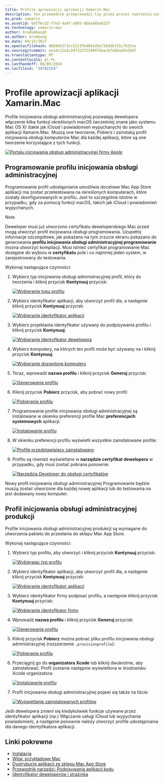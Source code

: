 ```yaml
---
title: Profile aprowizacji aplikacji Xamarin.Mac
description: Ten przewodnik przeprowadzi Cię przez proces tworzenia niezbędne profile inicjowania obsługi, które będą wymagane do publikowania aplikacji Xamarin.Mac.
ms.prod: xamarin
ms.assetid: bdff6c32-f7e3-4a97-a093-dbda48be8227
ms.technology: xamarin-mac
author: bradumbaugh
ms.author: brumbaug
ms.date: 04/12/2017
ms.openlocfilehash: 9660d5373cc5213f648b145ef38ddbf25c7633ce
ms.sourcegitcommit: ea1dc12a3c2d7322f234997daacbfdb6ad542507
ms.translationtype: MT
ms.contentlocale: pl-PL
ms.lasthandoff: 06/05/2018
ms.locfileid: "34792154"
---
```

# <a name="provisioning-profiles-for-xamarinmac-apps"></a>Profile aprowizacji aplikacji Xamarin.Mac

Profile inicjowania obsługi administracyjnej pozwalają dewelopera włączenie kilka funkcji określonych macOS (wcześniej znane jako systemu Mac OS X) (takie jak iCloud i powiadomień wypychanych) do swoich aplikacji Xamarin.Mac. Muszą one tworzenie, Pobierz i zainstaluj profil inicjowania obsługi komputerów Mac dla każdej aplikacji, które są one tworzenie korzystające z tych funkcji.

[![](profiles-images/certif13.png "Portalu inicjowania obsługi administracyjnej firmy Apple")](profiles-images/certif13.png#lightbox)

<a name="Development_Provisioning_Profile" />

## <a name="development-provisioning-profile"></a>Programowanie profilu inicjowania obsługi administracyjnej

Programowanie profil udostępniania umożliwia docelowe Mac App Store aplikacji ma zostać przetestowana na określonych komputerach, które zostały skonfigurowanych w profilu. Jest to szczególnie istotne w przypadku, gdy za pomocą funkcji macOS, takich jak iCloud i powiadomień wypychanych.

> [!NOTE]
> Deweloper musi już utworzono certyfikatu deweloperskiego Mac przed mogą utworzyć profil inicjowania obsługi programowania. Uzupełnij informacje szczegółowe, jak pokazano na tym zrzucie ekranu pokazano do generowania **profilu inicjowania obsługi administracyjnej programowanie** można utworzyć kompilacji. Musi istnieć certyfikat programowanie Mac dostępne do wyboru w **certyfikatu** pole i co najmniej jeden system, w zarejestrowany do testowania.

Wykonaj następujące czynności:

1. Wybierz typ inicjowania obsługi administracyjnej profil, który do tworzenia i kliknij przycisk **Kontynuuj** przycisk: 

     [![](profiles-images/certif14.png "Wybieranie typu profilu")](profiles-images/certif14.png#lightbox)
2. Wybierz identyfikator aplikacji, aby utworzyć profil dla, a następnie kliknij przycisk **Kontynuuj** przycisk: 

     [![](profiles-images/certif15.png "Wybieranie identyfikator aplikacji")](profiles-images/certif15.png#lightbox)
3. Wybierz projektanta identyfikator używany do podpisywania profilu i kliknij przycisk **Kontynuuj**: 

     [![](profiles-images/certif16.png "Wybieranie Identyfikator dewelopera")](profiles-images/certif16.png#lightbox)
4. Wybierz komputery, na których ten profil może być używany na i kliknij przycisk **Kontynuuj**: 

     [![](profiles-images/certif17.png "Wybieranie dozwolone komputery")](profiles-images/certif17.png#lightbox)
5. Teraz, wprowadź **nazwa profilu** i kliknij przycisk **Generuj** przycisk: 

     [![](profiles-images/certif18.png "Generowanie profilu")](profiles-images/certif18.png#lightbox)
6. Kliknij przycisk **Pobierz** przycisk, aby pobrać nowy profil: 

     [![](profiles-images/certif19.png "Pobieranie profilu")](profiles-images/certif19.png#lightbox)
7. Programowanie profile inicjowania obsługi administracyjnej są instalowane w okienku preferencji profile Mac **preferencjach systemowych** aplikacji: 

     [![](profiles-images/certif20.png "Instalowanie profilu")](profiles-images/certif20.png#lightbox)
8. W okienku preferencji profilu wyświetli wszystkie zainstalowane profile: 

     [![](profiles-images/image47.png "Profile przedstawiający zainstalowany")](profiles-images/image47.png#lightbox)
9. Profilu są również wyświetlane w **narzędzie certyfikat dewelopera** w przypadku, gdy musi zostać pobrana ponownie: 

     [![](profiles-images/image48.png "Narzędzia Developer do obsługi certyfikatów")](profiles-images/image48.png#lightbox)

Nowy profil inicjowania obsługi administracyjnej Programowanie będzie muszą zostać utworzone dla każdej nowej aplikacji lub do testowania na jest dodawany nowy komputer.

<a name="Production_Provisioning_Profile" />

## <a name="production-provisioning-profile"></a>Profil inicjowania obsługi administracyjnej produkcji

Profile inicjowania obsługi administracyjnej produkcji są wymagane do utworzenia pakietu do przesłania do sklepu Mac App Store.

Wykonaj następujące czynności:

1. Wybierz typ profilu, aby utworzyć i kliknij przycisk **Kontynuuj** przycisk: 

    [![](profiles-images/certif21.png "Wybierając typ profilu")](profiles-images/certif21.png#lightbox)
2. Wybierz identyfikator aplikacji, aby utworzyć profil dla, a następnie kliknij przycisk **Kontynuuj** przycisk: 

    [![](profiles-images/certif15.png "Wybieranie identyfikator aplikacji")](profiles-images/certif15.png#lightbox)
3. Wybierz identyfikator firmy podpisać profilu, a następnie kliknij przycisk **Kontynuuj** przycisk: 

    [![](profiles-images/certif23.png "Wybieranie identyfikator firmy")](profiles-images/certif23.png#lightbox)
4. Wprowadź **nazwa profilu** i kliknij przycisk **Generuj** przycisk: 

    [![](profiles-images/certif24.png "Generowanie profilu")](profiles-images/certif24.png#lightbox)
5. Kliknij przycisk **Pobierz** można pobrać pliku profilu inicjowania obsługi administracyjnej (rozszerzenie `.provisionprofile`): 

    [![](profiles-images/certif25.png "Pobieranie profilu")](profiles-images/certif25.png#lightbox)
6. Przeciągnij go do **organizatora Xcode** lub kliknij dwukrotnie, aby zainstalować. Profil zostanie następnie wyświetlona w środowisku Xcode organizatora: 

    [![](profiles-images/image51.png "Instalowanie profilu")](profiles-images/image51.png#lightbox)
7. Profil inicjowania obsługi administracyjnej pojawi się także na liście: 

    [![](profiles-images/certif26.png "Wyświetlanie zainstalowanych profilów")](profiles-images/certif26.png#lightbox)


Jeśli dewelopera zmieni się kiedykolwiek funkcje używane przez identyfikator aplikacji (np.) Włączanie usługi iCloud lub wypychania powiadomień), a następnie ponownie należy utworzyć profile udostępniania dla danego identyfikatora aplikacji.

## <a name="related-links"></a>Linki pokrewne

- [Instalacja](~//mac/get-started/installation.md)
- [Witaj, przykładowe Mac](~//mac/get-started/hello-mac.md)
- [Dystrybucję aplikacji ze sklepu Mac App Store](https://developer.apple.com/devcenter/mac/checklist/)
- [Przewodnik narzędzi: Podpisywania aplikacji kodu](https://developer.apple.com/library/mac/#documentation/ToolsLanguages/Conceptual/OSXWorkflowGuide/CodeSigning/CodeSigning.html)
- [Identyfikator deweloperów i strażnika](https://developer.apple.com/resources/developer-id/)
